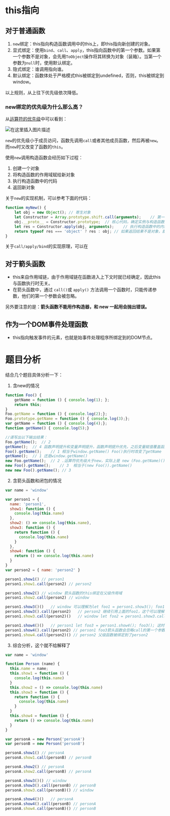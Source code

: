 # this指向
## 对于普通函数
1. `new`绑定：this指向构造函数调用中的this上，即this指向新创建的对象。
2. 显式绑定：使用`bind`、`call`、`apply`，this指向函数中的第一个参数。如果第一个参数不是对象，会先用`ToObject`操作将其转换为对象（装箱）。当第一个参数为`null`时，使用默认绑定。
3. 隐式绑定：谁调用指向谁。
4. 默认绑定：函数体处于严格模式this被绑定到undefined，否则，this被绑定到window。

以上规则，从上往下优先级依次降低。

### new绑定的优先级为什么那么高？
从[运算符的优先级](https://developer.mozilla.org/zh-CN/docs/Web/JavaScript/Reference/Operators/Operator_Precedence)中可以看到：

![在这里插入图片描述](https://img-blog.csdnimg.cn/20200729205256899.png?x-oss-process=image/watermark,type_ZmFuZ3poZW5naGVpdGk,shadow_10,text_aHR0cHM6Ly9ibG9nLmNzZG4ubmV0L3FxXzQyNTMyMTI4,size_16,color_FFFFFF,t_70)

`new`的优先级小于成员访问，函数先调用`call`或者其他成员函数，然后再被`new`。而`new`时又改变了函数的`this`。

使用`new`调用构造函数会经历如下过程：
1. 创建一个对象
2. 将构造函数的作用域赋给新对象
3. 执行构造函数中的代码
4. 返回新对象

关于`new`的实现机制，可以参考下面的代码：

```js
function myNew() {
    let obj = new Object(); // 寄生对象
    let Constructor = Array.prototype.shift.call(arguments);    // 第一项参数，即构造函数
    obj.__proto__ = Constructor.prototype;  // 核心代码，确定实例与构造函数的关系，这样obj就可以访问到构造函数原型中的属性
    let res = Constructor.apply(obj, arguments);    // 执行构造函数中的内容，返回res。注意在这个地方将this绑定到了obj上
    return typeof res === 'object' ? res : obj; // 如果返回结果不是对象，就返回一个空对象
}
```
关于`call/apply/bind`的实现原理，可以在

## 对于箭头函数
- this来自作用域链，由于作用域链在函数进入上下文时就已经确定，因此this与函数执行时无关。
- 在箭头函数中，通过 `call()`或 `apply()` 方法调用一个函数时，只能传递参数，他们的第一个参数会被忽略。

另外要注意的是：**箭头函数不能用作构造器，和 new 一起用会抛出错误。**

## 作为一个DOM事件处理函数
- this指向触发事件的元素，也就是始事件处理程序所绑定到的DOM节点。
  
# 题目分析
结合几个题目具体分析一下：

1. 含new的情况
```js
function Foo() {
    getName = function () { console.log(1); };
    return this;
}
Foo.getName = function () { console.log(2);};
Foo.prototype.getName = function () { console.log(3);};
var getName = function () { console.log(4);};
function getName() { console.log(5);}

//请写出以下输出结果：
Foo.getName();  // 2
getName();  // 4 函数声明提升和变量声明提升，函数声明提升优先，之后变量赋值覆盖函数声明
Foo().getName();    // 1 相当于window.getName() Foo()执行时改变了getName
getName();  // 1 还是window.getName()
new Foo.getName();  // 2 .运算符优先级大于new，实际上是 new (Foo.getName)()
new Foo().getName();    // 3  相当于(new Foo()).getName()
new new Foo().getName(); // 3 
```

2. 含箭头函数和闭包的情况
```js
var name = 'window'

var person1 = {
  name: 'person1',
  show1: function () {
    console.log(this.name)
  },
  show2: () => console.log(this.name),
  show3: function () {
    return function () {
      console.log(this.name)
    }
  },
  show4: function () {
    return () => console.log(this.name)
  }
}
var person2 = { name: 'person2' }

person1.show1() // person1
person1.show1.call(person2) // person2

person1.show2() // window 箭头函数的this绑定在父级作用域
person1.show2.call(person2) // window

person1.show3()()   // window 可以理解为let foo1 = person1.show3(); foo1();
person1.show3().call(person2)   // person2 继续引用上面的foo1，这个可以理解为foo1.call(person2)
person1.show3.call(person2)()   // window let foo2 = person1.show3.call(person2); foo2();

person1.show4()()   // person1 let foo3 = person1.show4(); foo3(); 这时foo3是个箭头函数，this指向父级作用域，而父级函数被person1调用，因此this指向person1
person1.show4().call(person2) // person1 foo3箭头函数会忽略call的第一个参数
person1.show4.call(person2)() // person2 父级函数被绑定到了person2
```

3. 综合分析，这个就不给解释了
```js
var name = 'window'

function Person (name) {
  this.name = name;
  this.show1 = function () {
    console.log(this.name)
  }
  this.show2 = () => console.log(this.name)
  this.show3 = function () {
    return function () {
      console.log(this.name)
    }
  }
  this.show4 = function () {
    return () => console.log(this.name)
  }
}

var personA = new Person('personA')
var personB = new Person('personB')

personA.show1() // personA
personA.show1.call(personB) // personB

personA.show2() // personA
personA.show2.call(personB) // personA

personA.show3()() // window
personA.show3().call(personB) // personB
personA.show3.call(personB)() // window

personA.show4()()   // personA
personA.show4().call(personB) // personA
personA.show4.call(personB)() // personB
```
